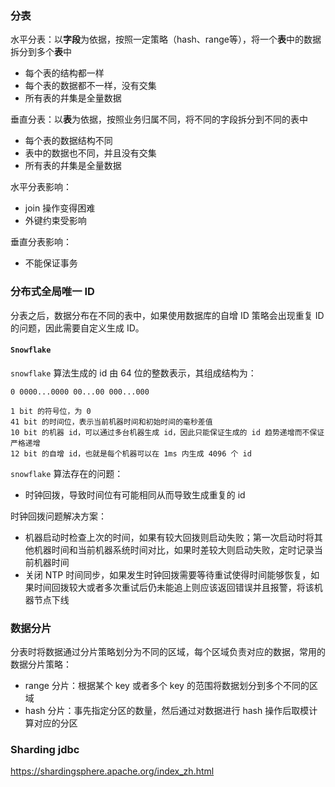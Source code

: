  

### 分表

水平分表：以**字段**为依据，按照一定策略（hash、range等），将一个**表**中的数据拆分到多个**表**中

- 每个表的结构都一样
- 每个表的数据都不一样，没有交集
- 所有表的幷集是全量数据

垂直分表：以**表**为依据，按照业务归属不同，将不同的字段拆分到不同的表中

- 每个表的数据结构不同
- 表中的数据也不同，并且没有交集
- 所有表的幷集是全量数据



水平分表影响：

- join 操作变得困难
- 外键约束受影响

垂直分表影响：

- 不能保证事务

### 分布式全局唯一 ID

分表之后，数据分布在不同的表中，如果使用数据库的自增 ID 策略会出现重复 ID 的问题，因此需要自定义生成 ID。

#### `Snowflake`

`snowflake`  算法生成的 id 由 64 位的整数表示，其组成结构为：

```
0 0000...0000 00...00 000...000

1 bit 的符号位，为 0
41 bit 的时间位，表示当前机器时间和初始时间的毫秒差值
10 bit 的机器 id，可以通过多台机器生成 id，因此只能保证生成的 id 趋势递增而不保证严格递增
12 bit 的自增 id，也就是每个机器可以在 1ms 内生成 4096 个 id
```

`snowflake` 算法存在的问题：

- 时钟回拨，导致时间位有可能相同从而导致生成重复的 id

时钟回拨问题解决方案：

- 机器启动时检查上次的时间，如果有较大回拨则启动失败；第一次启动时将其他机器时间和当前机器系统时间对比，如果时差较大则启动失败，定时记录当前机器时间
- 关闭 NTP 时间同步，如果发生时钟回拨需要等待重试使得时间能够恢复，如果时间回拨较大或者多次重试后仍未能追上则应该返回错误并且报警，将该机器节点下线

### 数据分片

分表时将数据通过分片策略划分为不同的区域，每个区域负责对应的数据，常用的数据分片策略：

- range 分片：根据某个 key 或者多个 key 的范围将数据划分到多个不同的区域
- hash 分片：事先指定分区的数量，然后通过对数据进行 hash 操作后取模计算对应的分区

### Sharding jdbc



https://shardingsphere.apache.org/index_zh.html